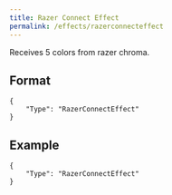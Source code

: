 ```yaml
---
title: Razer Connect Effect
permalink: /effects/razerconnecteffect
---
```


Receives 5 colors from razer chroma.

## Format

~~~
{
    "Type": "RazerConnectEffect"
}
~~~

## Example

~~~
{
    "Type": "RazerConnectEffect"
}
~~~